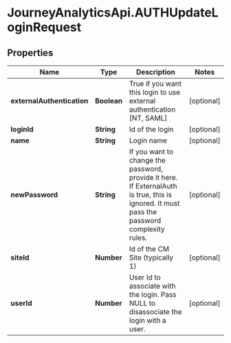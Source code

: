 # JourneyAnalyticsApi.AUTHUpdateLoginRequest

## Properties

Name | Type | Description | Notes
------------ | ------------- | ------------- | -------------
**externalAuthentication** | **Boolean** | True if you want this login to use external authentication [NT, SAML] | [optional] 
**loginId** | **String** | Id of the login | [optional] 
**name** | **String** | Login name | [optional] 
**newPassword** | **String** | If you want to change the password, provide it here.  If ExternalAuth is true, this is ignored.  It must pass the password complexity rules. | [optional] 
**siteId** | **Number** | Id of the CM Site (typically 1) | [optional] 
**userId** | **Number** | User Id to associate with the login.  Pass NULL to disassociate the login with a user. | [optional] 


